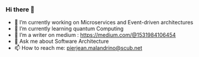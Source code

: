 ### Hi there 👋


- 🔭 I’m currently working on Microservices and Event-driven architectures
- 🌱 I’m currently learning quantum Computing
- 👯 I’m a writer on medium : https://medium.com/@1531984106454
- 💬 Ask me about Software Architecture
- 📫 How to reach me: pierjean.malandrino@scub.net

<!--
**pjmalandrino/pjmalandrino** is a ✨ _special_ ✨ repository because its `README.md` (this file) appears on your GitHub profile.

Here are some ideas to get you started:

-->
